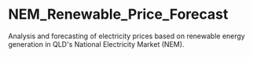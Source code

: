 # NEM_Renewable_Price_Forecast
Analysis and forecasting of electricity prices based on renewable energy generation in QLD's National Electricity Market (NEM).
